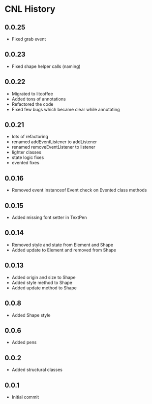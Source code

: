 # CNL History

## 0.0.25
* Fixed grab event

## 0.0.23
* Fixed shape helper calls (naming)

## 0.0.22
* Migrated to litcoffee
* Added tons of annotations
* Refactored the code
* Fixed few bugs which became clear while annotating

## 0.0.21
* lots of refactoring
* renamed addEventListener to addListener
* renamed removeEventListener to listener
* lighter classes
* state logic fixes
* evented fixes

## 0.0.16
* Removed event instanceof Event check on Evented class methods

## 0.0.15
* Added missing font setter in TextPen

## 0.0.14
* Removed style and state from Element and Shape
* Added update to Element and removed from Shape

## 0.0.13
* Added origin and size to Shape
* Added style method to Shape
* Added update method to Shape

## 0.0.8
* Added Shape style

## 0.0.6
* Added pens

## 0.0.2
* Added structural classes

## 0.0.1
* Initial commit
